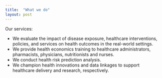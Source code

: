 ```yaml
---
title:  "What we do"
layout: post
---
```

Our services:
* We evaluate the impact of disease exposure, healthcare interventions, policies, and services on health outcomes in the real-world settings. 
* We provide health economics training to healthcare administrators, pharmacists, physicians, nutritionists and nurses.
* We conduct health risk prediction analysis.
* We champion health innovations and data linkages to support healthcare delivery and research, respectively.


